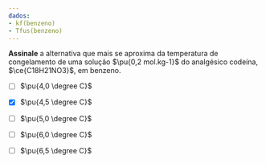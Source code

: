 ```yaml
---
dados:
- kf(benzeno)
- Tfus(benzeno)
---
```


**Assinale** a alternativa que mais se aproxima da temperatura de congelamento de uma solução $\pu{0,2 mol.kg-1}$ do analgésico codeína, $\ce{C18H21NO3}$, em benzeno.

- [ ] $\pu{4,0 \degree C}$
- [x] $\pu{4,5 \degree C}$
- [ ] $\pu{5,0 \degree C}$
- [ ] $\pu{6,0 \degree C}$
- [ ] $\pu{6,5 \degree C}$

